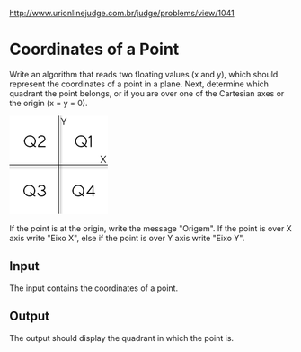 http://www.urionlinejudge.com.br/judge/problems/view/1041

# Coordinates of a Point

Write an algorithm that reads two floating values (x and y), which should
represent the coordinates of a point in a plane. Next, determine which
quadrant the point belongs, or if you are over one of the Cartesian axes or
the origin (x = y = 0).

![](imgs/UOJ_1041.png)

If the point is at the origin, write the message "Origem". If the point is
over X axis write "Eixo X", else if the point is over Y axis write "Eixo Y".

## Input

The input contains the coordinates of a point.

## Output

The output should display the quadrant in which the point is.
